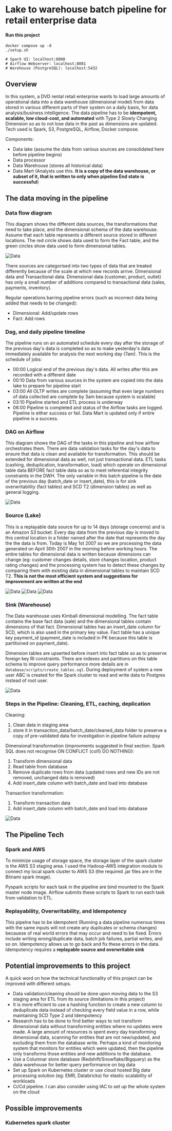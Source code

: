 # Lake to warehouse batch pipeline for retail enterprise data

#### Run this project
```
docker compose up -d
./setup.sh

# Spark UI: localhost:8080
# Airflow Webserver: localhost:8081
# Warehouse (PostgreSQL): localhost:5432
```
## Overview
In this system, a DVD rental retail enterprise wants to load large amounts of operational data into a data warehouse (dimensional model) from data stored in various different parts of their system on a daily basis, for data analysis/business intelligence. The data pipeline has to be **idempotent, scalable, low cloud-cost, and automated** with Type 2 Slowly Changing Dimension so as to not lose data in the past as dimensions are updated. Tech used is Spark, S3, PostgreSQL, Airflow, Docker compose.

Components:
- Data lake (assume the data from various sources are consolidated here before pipeline begins)
- Data processor 
- Data Warehouse (stores all historical data)
- Data Mart (Analysts use this. **It is a copy of the data warehouse, or subset of it, that is written to only when pipeline End state is successful**)

## The data moving in the pipeline 
### Data flow diagram
This diagram shows the different data sources, the transformations that need to take place, and the dimensional schema of the data warehouse. Assume that each table represents a different source stored in different locations. The red circle shows data used to form the Fact table, and the green circles show data used to form dimensional tables.

![Data](/images/Data%20transformation.png "Pipeline")

There sources are categorised into two types of data that are treated differently because of the scale at which new records arrive. Dimensional data and Transactional data.
Dimensional data (customer, product, outlet) has only a small number of additions compared to transactional data (sales, payments, inventory).

Regular operations barring pipeline errors (such as incorrect data being added that needs to be changed):
* Dimensional: Add/update rows
* Fact: Add rows

### Dag, and daily pipeline timeline
The pipeline runs on an automated schedule every day after the storage of the previous day's data is completed so as to make yesterday's data immediately available for analysis the next working day (7am). This is the schedule of jobs:
- 00:00 Logical end of the previous day's data. All writes after this are recorded with a different date
- 00:10 Data from various sources in the system are copied into the data lake to prepare for pipeline start
- 03:00 All OLTP writes are complete (assuming that even large numbers of data collected are complete by 3am because system is scalable)
- 03:10 Pipeline started and ETL process is underway
- 06:00 Pipeline is completed and status of the Airflow tasks are logged. Pipeline is either success or fail. Data Mart is updated only if entire pipeline is a success.

### DAG on Airflow
This diagram shows the DAG of the tasks in this pipeline and how airflow orchestrates them. There are data validation tasks for the day's data to ensure that data is clean and available for transformation. This should be extended for dimensional data as well, not just transactional data. ETL tasks (cashing, deduplication, transformation, load) which operate on dimensional table data BEFORE fact table data so as to meet referential integrity constraints in the DWH. The only variable in this batch pipeline is the date of the previous day (batch_date or insert_date), this is for sink overwritability (fact tables) and SCD T2 (dimension tables) as well as general logging.

![Data](/images/Dag.png "Airflow graph of tasks")

### Source (Lake)
This is a replayable data source for up to 14 days (storage concerns) and is an Amazon S3 bucket. Every day data from the previous day is moved to this central location in a folder named after the date that represents the day the the data is from. Today is May 1st 2007 so we are processing the data generated on April 30th 2007 in the morning before working hours. The entire tables for dimensional data is written because dimensions can change (eg: customer changes details, store changes location, product rating changes) and the processing system has to detect these changes by comparing them with existing data in dimensional tables to maintain SCD T2. **This is not the most efficient system and suggestions for improvement are written at the end**

![Data](/images/Lake1.png "Lake1")
![Data](/images/Lake2.png "Lake2")
![Data](/images/Lake3.png "Lake3")

### Sink (Warehouse)
The Data warehouse uses Kimball dimensional modelling. The fact table contains the base fact data (sale) and the dimensional tables contain dimensions of that fact. Dimensional tables has an insert_date column for SCD, which is also used in the primary key value. Fact table has a unique key payment_id (payment_date is included in PK because this table is partitioned on payment_date).

Dimension tables are upserted before insert into fact table so as to preserve foreign key RI constraints. There are indexes and partitions on this table schema to improve query performance more details are in `database/scripts/create_tables.sql`. During deployment of system a new user ABC is created for the Spark cluster to read and write data to Postgres instead of root user.

![Data](/images/Database%20schema.png "Database")

### Steps in the Pipeline: Cleaning, ETL, caching, deplication
Cleaning: 
1. Clean data in staging area
2. store it in transaction_data/batch_date/cleaned_data folder to preserve a copy of pre-validated data for investigation in pipeline failure autopsy

Dimensional transformation (improvments suggested in final section. Spark SQL does not recognise ON CONFLICT (col1) DO NOTHING):
1. Transform dimensional data
2. Read table from database
3. Remove duplicate rows from data (updated rows and new IDs are not removed, unchanged data is removed)
4. Add insert_date column with batch_date and load into database

Transaction transformation:
1. Transform transaction data
2. Add insert_date column with batch_date and load into database

![Data](/images/Dag.png "Airflow graph of tasks")

## The Pipeline Tech
### Spark and AWS
To minimize usage of storage space, the storage layer of the spark cluster is the AWS S3 staging area. I used the Hadoop-AWS integration module to connect my local spark cluster to AWS S3 (the required .jar files are in the Bitnami spark image). 

Pyspark scripts for each task in the pipeline are bind mounted to the Spark master node image. Airflow submits these scripts to Spark to run each task from validation to ETL.

### Replayability, Overwritability, and Idempotency
This pipelne has to be idempotent (Running a data pipeline numerous times with the same inputs will not create any duplicates or schema changes) becauese of real world errors that may occur and need to be fixed. Errors include writing wrong/duplicate data, batch job failures, partial writes, and so on. Idempotency allows us to go back and fix these errors in the data. Idempotency requires a **replayable source and overwritable sink**


## Potential improvements to this project
A quick word on how the technical functionality of this project can be improved with different setups.
- Data validation/cleaning should be done upon moving data to the S3 staging area for ETL from its source (limitations in this project)
- It is more efficient to use a hashing function to create a new column to deduplicate data instead of checking every field value in a row, while maintaining SCD Type 2 and Idempotency
- Research has to be done to find better ways to not transform dimensional data without transforming entities where no updates were made. A large amount of resources is spent every day transforming dimensional data, scanning for entities that are not new/updated, and excluding them from the database write. Perhaps a kind of monitoring system that monitors for entities which were updated, then the pipeline only transforms those entities and new additions to the database.
- Use a Columnar store database (Redshift/Snowflake/Bigquery) as the data warehouse for better query performance on big data
- Set up Spark on Kubernetes cluster or use cloud hosted Big data processing solution (eg: EMR, Databricks) for elastic scalability of workloads
- Ci/Cd pipeline. I can also consider using IAC to set up the whole system on the cloud

## Possible improvements
### Kubernetes spark cluster
### 



